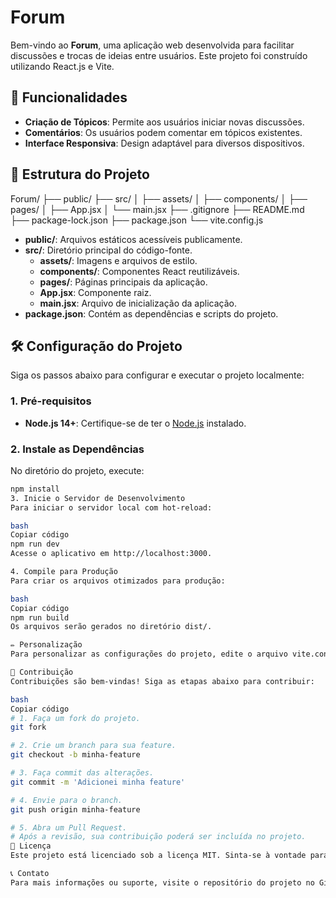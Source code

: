 # Forum

Bem-vindo ao **Forum**, uma aplicação web desenvolvida para facilitar discussões e trocas de ideias entre usuários. Este projeto foi construído utilizando React.js e Vite.

## 🚀 Funcionalidades

- **Criação de Tópicos**: Permite aos usuários iniciar novas discussões.
- **Comentários**: Os usuários podem comentar em tópicos existentes.
- **Interface Responsiva**: Design adaptável para diversos dispositivos.

## 📂 Estrutura do Projeto
Forum/ ├── public/ ├── src/ │ ├── assets/ │ ├── components/ │ ├── pages/ │ ├── App.jsx │ └── main.jsx ├── .gitignore ├── README.md ├── package-lock.json ├── package.json └── vite.config.js


- **public/**: Arquivos estáticos acessíveis publicamente.
- **src/**: Diretório principal do código-fonte.
  - **assets/**: Imagens e arquivos de estilo.
  - **components/**: Componentes React reutilizáveis.
  - **pages/**: Páginas principais da aplicação.
  - **App.jsx**: Componente raiz.
  - **main.jsx**: Arquivo de inicialização da aplicação.
- **package.json**: Contém as dependências e scripts do projeto.

## 🛠️ Configuração do Projeto

Siga os passos abaixo para configurar e executar o projeto localmente:

### 1. Pré-requisitos

- **Node.js 14+**: Certifique-se de ter o [Node.js](https://nodejs.org/) instalado.

### 2. Instale as Dependências

No diretório do projeto, execute:

```bash
npm install
3. Inicie o Servidor de Desenvolvimento
Para iniciar o servidor local com hot-reload:

bash
Copiar código
npm run dev
Acesse o aplicativo em http://localhost:3000.

4. Compile para Produção
Para criar os arquivos otimizados para produção:

bash
Copiar código
npm run build
Os arquivos serão gerados no diretório dist/.

✏️ Personalização
Para personalizar as configurações do projeto, edite o arquivo vite.config.js conforme necessário. Consulte a Documentação do Vite para mais detalhes.

🤝 Contribuição
Contribuições são bem-vindas! Siga as etapas abaixo para contribuir:

bash
Copiar código
# 1. Faça um fork do projeto.
git fork

# 2. Crie um branch para sua feature.
git checkout -b minha-feature

# 3. Faça commit das alterações.
git commit -m 'Adicionei minha feature'

# 4. Envie para o branch.
git push origin minha-feature

# 5. Abra um Pull Request.
# Após a revisão, sua contribuição poderá ser incluída no projeto.
📄 Licença
Este projeto está licenciado sob a licença MIT. Sinta-se à vontade para usá-lo e modificá-lo conforme necessário.

📞 Contato
Para mais informações ou suporte, visite o repositório do projeto no GitHub: Forum.


 
